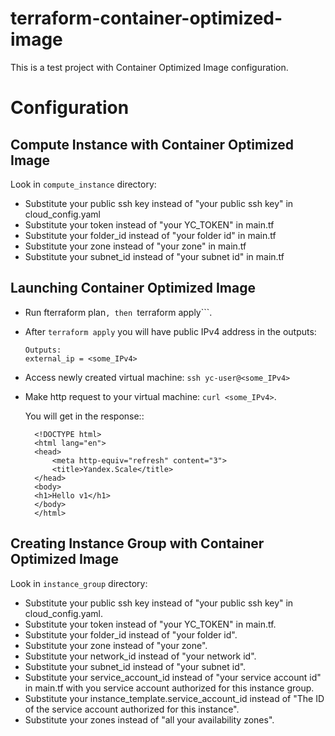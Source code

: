 # terraform-container-optimized-image

This is a test project with Container Optimized Image configuration.

# Configuration

## Compute Instance with Container Optimized Image 

Look in ```compute_instance``` directory:
* Substitute your public ssh key instead of "your public ssh key" in cloud_config.yaml
* Substitute your token instead of "your YC_TOKEN" in main.tf
* Substitute your folder_id instead of "your folder id" in main.tf
* Substitute your zone instead of "your zone" in main.tf
* Substitute your subnet_id instead of "your subnet id" in main.tf

## Launching Container Optimized Image
* Run fterraform plan```, then ```terraform apply```.
* After ```terraform apply``` you will have public IPv4 address in the outputs:
   ```
   Outputs:
   external_ip = <some_IPv4>
    ```
* Access newly created virtual machine: ```ssh yc-user@<some_IPv4>```
* Make http request to your virtual machine: ```curl <some_IPv4>```.
 
  You will get in the response::
  ```
    <!DOCTYPE html>
    <html lang="en">
    <head>
        <meta http-equiv="refresh" content="3">
        <title>Yandex.Scale</title>
    </head>
    <body>
    <h1>Hello v1</h1>
    </body>
    </html>
  ```

## Creating Instance Group with Container Optimized Image

Look in ```instance_group``` directory:
* Substitute your public ssh key instead of "your public ssh key" in cloud_config.yaml.
* Substitute your token instead of "your YC_TOKEN" in main.tf.
* Substitute your folder_id instead of "your folder id".
* Substitute your zone instead of "your zone".
* Substitute your network_id instead of "your network id".
* Substitute your subnet_id instead of "your subnet id".
* Substitute your service_account_id instead of "your service account id" in main.tf with you service account authorized for this instance group.
* Substitute your instance_template.service_account_id instead of "The ID of the service account authorized for this instance".
* Substitute your zones instead of "all your availability zones".
